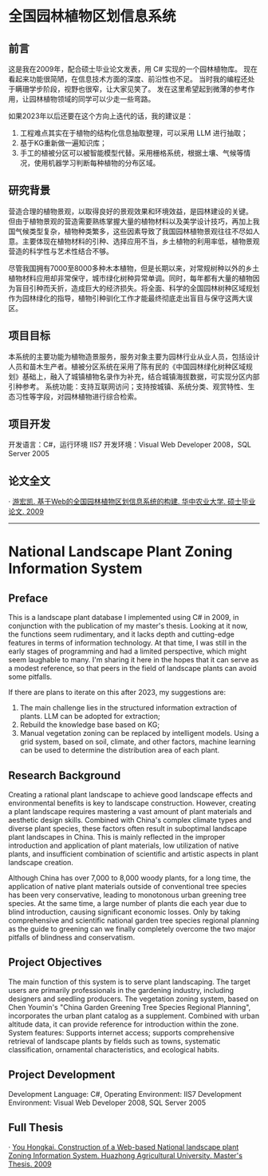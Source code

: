 # 全国园林植物区划信息系统
## 前言
这是我在2009年，配合硕士毕业论文发表，用 C# 实现的一个园林植物库。
现在看起来功能很简陋，在信息技术方面的深度、前沿性也不足。
当时我的编程还处于瞒珊学步阶段，视野也很窄，让大家见笑了。
发在这里希望起到微薄的参考作用，让园林植物领域的同学可以少走一些弯路。

如果2023年以后还要在这个方向上迭代的话，我的建议是：  
1. 工程难点其实在于植物的结构化信息抽取整理，可以采用 LLM 进行抽取；
2. 基于KG重新做一遍知识库；
3. 手工的植被分区可以被智能模型代替。采用栅格系统，根据土壤、气候等情况，使用机器学习判断每种植物的分布区域。

## 研究背景
营造合理的植物景观，以取得良好的景观效果和环境效益，是园林建设的关键。
但由于植物景观的营造需要熟练掌握大量的植物材料以及美学设计技巧，再加上我国气候类型复杂，植物种类繁多，这些因素导致了我国园林植物景观往往不尽如人意。主要体现在植物材料的引种、选择应用不当，乡土植物的利用率低，植物景观营造的科学性与艺术性结合不够。

尽管我国拥有7000至8000多种木本植物，但是长期以来，对常规树种以外的乡土植物材料应用却非常保守，城市绿化树种异常单调。同时，每年都有大量的植物因为盲目引种而夭折，造成巨大的经济损失。将全面、科学的全国园林树种区域规划作为园林绿化的指导，植物引种驯化工作才能最终彻底走出盲目与保守这两大误区。

## 项目目标
本系统的主要功能为植物造景服务，服务对象主要为园林行业从业人员，包括设计人员和苗木生产者。植被分区系统在采用了陈有民的《中国园林绿化树种区域规划》基础上，融入了城镇植物名录作为补充，结合城镇海拔数据，可实现分区内部引种参考。
系统功能：支持互联网访问；支持按城镇、系统分类、观赏特性、生态习性等字段，对园林植物进行综合检索。

## 项目开发
开发语言：C#，运行环境 IIS7
开发环境：Visual Web Developer 2008，SQL Server 2005

## 论文全文
· [游宏凯. 基于Web的全国园林植物区划信息系统的构建. 华中农业大学. 硕士毕业论文. 2009](Papers/基于Web的全国园林植物区划信息系统的构建.pdf)

---

# National Landscape Plant Zoning Information System
## Preface
This is a landscape plant database I implemented using C# in 2009, in conjunction with the publication of my master's thesis. Looking at it now, the functions seem rudimentary, and it lacks depth and cutting-edge features in terms of information technology. At that time, I was still in the early stages of programming and had a limited perspective, which might seem laughable to many. I'm sharing it here in the hopes that it can serve as a modest reference, so that peers in the field of landscape plants can avoid some pitfalls.

If there are plans to iterate on this after 2023, my suggestions are:  
1. The main challenge lies in the structured information extraction of plants. LLM can be adopted for extraction;
2. Rebuild the knowledge base based on KG;
3. Manual vegetation zoning can be replaced by intelligent models. Using a grid system, based on soil, climate, and other factors, machine learning can be used to determine the distribution area of each plant.

## Research Background
Creating a rational plant landscape to achieve good landscape effects and environmental benefits is key to landscape construction. However, creating a plant landscape requires mastering a vast amount of plant materials and aesthetic design skills. Combined with China's complex climate types and diverse plant species, these factors often result in suboptimal landscape plant landscapes in China. This is mainly reflected in the improper introduction and application of plant materials, low utilization of native plants, and insufficient combination of scientific and artistic aspects in plant landscape creation.

Although China has over 7,000 to 8,000 woody plants, for a long time, the application of native plant materials outside of conventional tree species has been very conservative, leading to monotonous urban greening tree species. At the same time, a large number of plants die each year due to blind introduction, causing significant economic losses. Only by taking comprehensive and scientific national garden tree species regional planning as the guide to greening can we finally completely overcome the two major pitfalls of blindness and conservatism.

## Project Objectives
The main function of this system is to serve plant landscaping. The target users are primarily professionals in the gardening industry, including designers and seedling producers. The vegetation zoning system, based on Chen Youmin's "China Garden Greening Tree Species Regional Planning", incorporates the urban plant catalog as a supplement. Combined with urban altitude data, it can provide reference for introduction within the zone.
System features: Supports internet access; supports comprehensive retrieval of landscape plants by fields such as towns, systematic classification, ornamental characteristics, and ecological habits.

## Project Development
Development Language: C#, Operating Environment: IIS7
Development Environment: Visual Web Developer 2008, SQL Server 2005

## Full Thesis
· [You Hongkai. Construction of a Web-based National landscape plant Zoning Information System. Huazhong Agricultural University. Master's Thesis. 2009](Papers/Construction-of-a-Web-based-National-Garden-Plant-Zoning-Information-System.pdf)